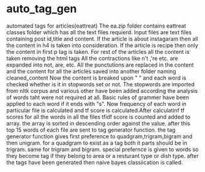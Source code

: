 # auto_tag_gen
automated tags for articles(eattreat)
The ea.zip folder contains eattreat classes folder which has all the text files requierd.
Input files are text files containing post id,title and content.
If the article is about instagaram then all the content in h4 is taken into consideration.
If the article is recipe then only the content in first p tag is taken.
For rest of the articles all the content is taken removing the html tags
All the contractions like n't ,'re etc. are expanded into not, are, etc.
All the punctutions are replaced in the content and the content for all the articles saved into another folder naming cleaned_content
Now the content is breaked upon " " and each word is checked whether is it in stopwords set or not.
The stopwords are imported from nltk corpus and various other have been added according the analysis of words taht were not required at all.
Basic rules of grammer have been applied to each word if it ends with "s".
Now frequency of each word in particular file is calculated and tf score is calculated.After calculatinf tf scores for all the words in all the files tfidf score is counted and added to array.
the array is sorted in descending order against the value.
after this top 15 words of each file are sent to tag generator function.
the tag generator function gives first preference to quadgram,trigram,bigram and then unigram.
for a quadgram to exist as a tag both it parts should be in trigram. same for trigram and bigram.
special prefernce is given to words so they become tag if they belong to area or a resturant type or dish type.
after the tags have been generated then naive bayes classiication is called.

